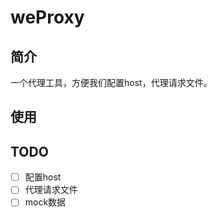 # weProxy

## 简介

一个代理工具，方便我们配置host，代理请求文件。

## 使用

## TODO

- [ ] 配置host
- [ ] 代理请求文件
- [ ] mock数据
